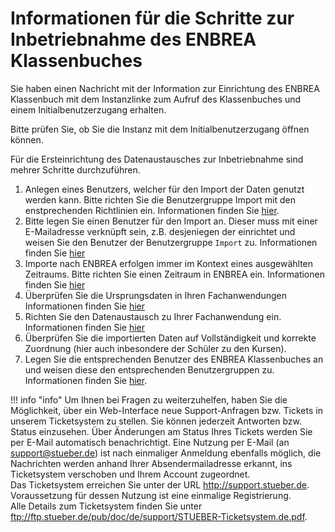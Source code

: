 # Informationen für die Schritte zur Inbetriebnahme des ENBREA Klassenbuches

Sie haben einen Nachricht mit der Information zur Einrichtung des ENBREA Klassenbuch mit dem Instanzlinke zum Aufruf des Klassenbuches und einem Initialbenutzerzugang erhalten.

Bitte prüfen Sie, ob Sie die Instanz mit dem Initialbenutzerzugang öffnen können.

Für die Ersteinrichtung des Datenaustausches zur Inbetriebnahme sind mehrer Schritte durchzuführen.

1. Anlegen eines Benutzers, welcher für den Import der Daten genutzt werden kann. Bitte richten Sie die Benutzergruppe Import mit den enstprechenden Richtlinien ein. Informationen finden Sie [hier](https://www.enbrea.org/admins/usermanagement/intro/). 
2. Bitte legen Sie einen Benutzer für den Import an. Dieser muss mit einer E-Mailadresse verknüpft sein, z.B. desjeniegen der einrichtet und weisen Sie den Benutzer der Benutzergruppe `Import` zu. Informationen finden Sie [hier](https://www.enbrea.org/admins/usermanagement/intro/)
3. Importe nach ENBREA erfolgen immer im Kontext eines ausgewählten Zeitraums. Bitte richten Sie einen Zeitraum in ENBREA ein. Informationen finden Sie [hier](https://www.enbrea.org/admins/data-exchange/firststeps/#einrichtung-in-enbrea)
4. Überprüfen Sie die Ursprungsdaten in Ihren Fachanwendungen Informationen finden Sie [hier](https://www.enbrea.org/admins/data-exchange/firststeps/#datenprufung-in-den-fachanwendungen-die-fur-den-datenaustausch-genutzt-werden)
5. Richten Sie den Datenaustausch zu Ihrer Fachanwendung ein. Informationen finden Sie [hier](https://www.enbrea.org/admins/data-exchange/intro/) 
6. Überprüfen Sie die importierten Daten auf Vollständigkeit und korrekte Zuordnung (hier auch inbesondere der Schüler zu den Kursen). 
7. Legen Sie die entsprechenden Benutzer des ENBREA Klassenbuches an und weisen diese den entsprechenden Benutzergruppen zu. Informationen finden Sie [hier](https://www.enbrea.org/admins/usermanagement/intro/).

!!! info "info"
    Um Ihnen bei Fragen zu weiterzuhelfen, haben Sie die Möglichkeit, über ein Web-Interface neue Support-Anfragen bzw. Tickets in unserem Ticketsystem zu stellen. Sie können  jederzeit  Antworten bzw. Status einzusehen. Über Änderungen am Status Ihres Tickets werden Sie per E-Mail automatisch benachrichtigt. Eine Nutzung per E-Mail (an support@stueber.de) ist nach einmaliger Anmeldung ebenfalls möglich, die Nachrichten werden anhand Ihrer Absendermailadresse erkannt, ins Ticketsystem verschoben und Ihrem Account zugeordnet. <br>Das Ticketsystem erreichen Sie unter der URL http://support.stueber.de. Voraussetzung für dessen Nutzung ist eine einmalige Registrierung.<br>Alle Details zum Ticketsystem finden Sie unter ftp://ftp.stueber.de/pub/doc/de/support/STUEBER-Ticketsystem.de.pdf.
